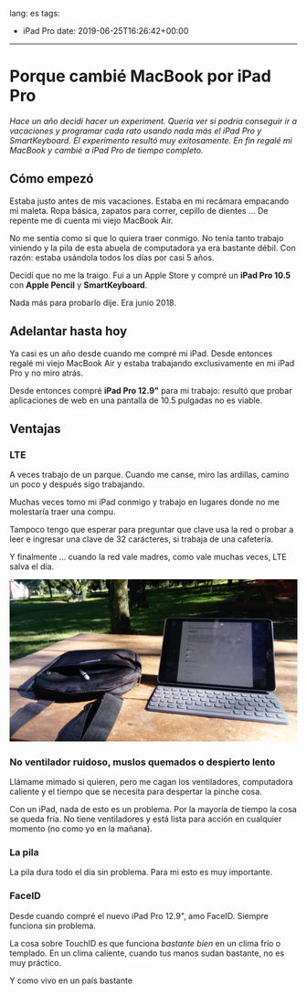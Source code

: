 lang: es
tags:
  - iPad Pro
date: 2019-06-25T16:26:42+00:00

---

# Porque cambié MacBook por iPad Pro

_Hace un año decidí hacer un experiment. Quería ver si podría conseguir ir a vacaciones y programar cada rato usando nada más el iPad Pro y SmartKeyboard. El experimento resultó muy exitosamente. En fin regalé mi MacBook y cambié a iPad Pro de tiempo completo._

## Cómo empezó

Estaba justo antes de mis vacaciones. Estaba en mi recámara empacando mi maleta. Ropa básica, zapatos para correr, cepillo de dientes ... De repente me di cuenta mi viejo MacBook Air.

No me sentía como si que lo quiera traer conmigo. No tenía tanto trabajo viniendo y la pila de esta abuela de computadora ya era bastante débil. Con razón: estaba usándola todos los días por casi 5 años.

Decidí que no me la traigo. Fui a un Apple Store y compré un **iPad Pro 10.5** con **Apple Pencil** y **SmartKeyboard**.

Nada más para probarlo dije. Era junio 2018.

## Adelantar hasta hoy

Ya casi es un año desde cuando me compré mi iPad. Desde entonces regalé mi viejo MacBook Air y estaba trabajando exclusivamente en mi iPad Pro y no miro atrás.

Desde entonces compré **iPad Pro 12.9"** para mi trabajo: resultó que probar aplicaciones de web en una pantalla de 10.5 pulgadas no es viable.

## Ventajas

### LTE

A veces trabajo de un parque. Cuando me canse, miro las ardillas, camino un poco y después sigo trabajando.

Muchas veces tomo mi iPad conmigo y trabajo en lugares donde no me molestaría traer una compu.

Tampoco tengo que esperar para preguntar que clave usa la red o probar a leer e ingresar una clave de 32 carácteres, si trabaja de una cafetería.

Y finalmente ... cuando la red vale madres, como vale muchas veces, LTE salva el día.

![Trabajando en mi iPad fuera.](working-outside.jpg)

### No ventilador ruidoso, muslos quemados o despierto lento

Llámame mimado si quieren, pero me cagan los ventiladores, computadora caliente y el tiempo que se necesita para despertar la pinche cosa.

Con un iPad, nada de esto es un problema. Por la mayoría de tiempo la cosa se queda fría. No tiene ventiladores y está lista para acción en cualquier momento (no como yo en la mañana).

### La pila

La pila dura todo el día sin problema. Para mi esto es muy importante.

### FaceID

Desde cuando compré el nuevo iPad Pro 12.9", amo FaceID. Siempre funciona sin problema.

La cosa sobre TouchID es que funciona _bastante bien_ en un clima frío o templado. En un clima caliente, cuando tus manos sudan bastante, no es muy práctico.

Y como vivo en un país bastante 